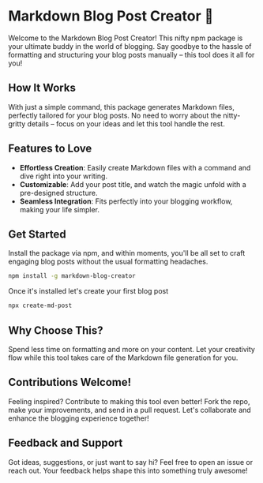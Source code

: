 # Markdown Blog Post Creator 📝

Welcome to the Markdown Blog Post Creator! This nifty npm package is your ultimate buddy in the world of blogging. Say goodbye to the hassle of formatting and structuring your blog posts manually – this tool does it all for you!

## How It Works

With just a simple command, this package generates Markdown files, perfectly tailored for your blog posts. No need to worry about the nitty-gritty details – focus on your ideas and let this tool handle the rest.

## Features to Love

- **Effortless Creation**: Easily create Markdown files with a command and dive right into your writing.
- **Customizable**: Add your post title, and watch the magic unfold with a pre-designed structure.
- **Seamless Integration**: Fits perfectly into your blogging workflow, making your life simpler.

## Get Started

Install the package via npm, and within moments, you'll be all set to craft engaging blog posts without the usual formatting headaches.

```bash
npm install -g markdown-blog-creator
```

Once it's installed let's create your first blog post

```bash
npx create-md-post
```

## Why Choose This?

Spend less time on formatting and more on your content. Let your creativity flow while this tool takes care of the Markdown file generation for you.

## Contributions Welcome!

Feeling inspired? Contribute to making this tool even better! Fork the repo, make your improvements, and send in a pull request. Let's collaborate and enhance the blogging experience together!

## Feedback and Support

Got ideas, suggestions, or just want to say hi? Feel free to open an issue or reach out. Your feedback helps shape this into something truly awesome!